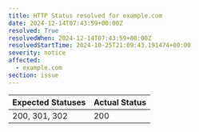 ```yaml
---
title: HTTP Status resolved for example.com
date: 2024-12-14T07:43:59+00:00Z
resolved: True
resolvedWhen: 2024-12-14T07:43:59+00:00Z
resolvedStartTime: 2024-10-25T21:09:43.191474+00:00
severity: notice
affected:
  - example.com
section: issue
---
```


| Expected Statuses | Actual Status  |
|-------------------|----------------|
| 200, 301, 302 | 200 |
